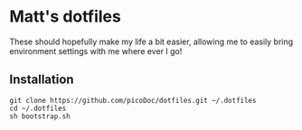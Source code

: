# Matt's dotfiles

These should hopefully make my life a bit easier, allowing me to easily bring
environment settings with me where ever I go!

## Installation

```
git clone https://github.com/picoDoc/dotfiles.git ~/.dotfiles
cd ~/.dotfiles
sh bootstrap.sh
```
